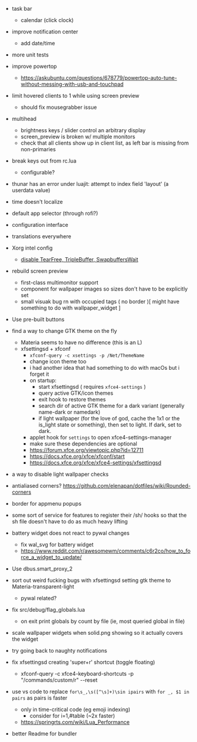 
- task bar
	- calendar (click clock)

- improve notification center
	- add date/time

- more unit tests

- improve powertop
	- https://askubuntu.com/questions/678779/powertop-auto-tune-without-messing-with-usb-and-touchpad

- limit hovered clients to 1 while using screen preview
	- should fix mousegrabber issue

- multihead
	- brightness keys / slider control an arbitrary display
	- screen_preview is broken w/ multiple monitors
	- check that all clients show up in client list, as left bar is missing from non-primaries

- break keys out from rc.lua
	- configurable?

- thunar has an error under luajit: attempt to index field 'layout' (a userdata value)

- time doesn't localize

- default app selector (through rofi?)

- configuration interface

- translations everywhere

- Xorg intel config
	- [disable TearFree, TripleBuffer, SwapbuffersWait](https://wiki.archlinux.org/title/Intel_graphics#Disabling_TearFree,_TripleBuffer,_SwapbuffersWait)

- rebuild screen preview
	- first-class multimonitor support
	- component for wallpaper images so sizes don't have to be explicitly set
	- small visuak bug rn with occupied tags ( no border )[ might have something to do with wallpaper_widget ]

- Use pre-built buttons

- find a way to change GTK theme on the fly
	- Materia seems to have no difference (this is an L)
	- xfsettingsd + xfconf
		- `xfconf-query -c xsettings -p /Net/ThemeName`
		- change icon theme too
		- i had another idea that had something to do with macOs but i forget it
		- on startup:
			- start xfsettingsd ( requires `xfce4-settings` )
			- query active GTK/icon themes
			- exit hook to restore themes
			- search dir of active GTK theme for a dark variant (generally name-dark or namedark)
			- if light wallpaper (for the love of god, cache the 1x1 or the is_light state or something), then set to light. If dark, set to dark.
		- applet hook for `settings` to open xfce4-settings-manager
		- make sure these dependencies are optional
		- https://forum.xfce.org/viewtopic.php?id=12711
		- https://docs.xfce.org/xfce/xfconf/start
		- https://docs.xfce.org/xfce/xfce4-settings/xfsettingsd

- a way to disable light wallpaper checks

- antialiased corners? https://github.com/elenapan/dotfiles/wiki/Rounded-corners

- border for appmenu popups

- some sort of service for features to register their /sh/ hooks so that the sh file doesn't have to do as much heavy lifting

- battery widget does not react to pywal changes
	- fix wal_svg for battery widget
	- https://www.reddit.com/r/awesomewm/comments/c6r2co/how_to_force_a_widget_to_update/

- Use dbus.smart_proxy_2

- sort out weird fucking bugs with xfsettingsd setting gtk theme to Materia-transparent-light
	- pywal related?

- fix src/debug/flag_globals.lua
	- on exit print globals by count by file (ie, most queried global in file)

- scale wallpaper widgets when solid.png showing so it actually covers the widget

- try going back to naughty notifications

- fix xfsettingsd creating 'super+r' shortcut (toggle floating)
	- xfconf-query -c xfce4-keyboard-shortcuts -p "/commands/custom/<Super>r" --reset

- use vs code to replace `for\s_,\s([^\s]+)\sin ipairs` with `for _, $1 in pairs` as pairs is faster
	- only in time-critical code (eg emoji indexing)
		- consider for i=1,#table (~2x faster)
	- https://springrts.com/wiki/Lua_Performance

- better Readme for bundler